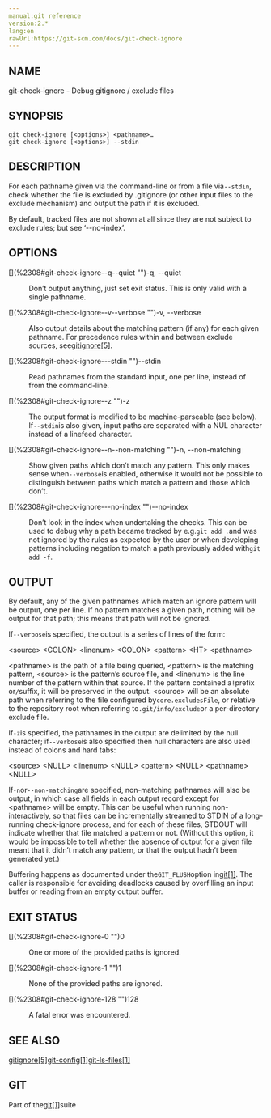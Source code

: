 ```yaml
---
manual:git reference
version:2.*
lang:en
rawUrl:https://git-scm.com/docs/git-check-ignore
---
```



## [](%2308#_name "")NAME<a name="_name"></a>


git-check-ignore - Debug gitignore / exclude files





## [](%2308#_synopsis "")SYNOPSIS<a name="_synopsis"></a>

```
git check-ignore [<options>] <pathname>…​
git check-ignore [<options>] --stdin
```




## [](%2308#_description "")DESCRIPTION<a name="_description"></a>


For each pathname given via the command-line or from a file via`--stdin`, check whether the file is excluded by .gitignore (or other input files to the exclude mechanism) and output the path if it is excluded.




By default, tracked files are not shown at all since they are not subject to exclude rules; but see ‘--no-index’.





## [](%2308#_options "")OPTIONS<a name="_options"></a>
<dl><dt id='git-check-ignore--q--quiet'>[](%2308#git-check-ignore--q--quiet "")-q, --quiet</dt><dd>

Don’t output anything, just set exit status. This is only valid with a single pathname.

</dd><dt id='git-check-ignore--v--verbose'>[](%2308#git-check-ignore--v--verbose "")-v, --verbose</dt><dd>

Also output details about the matching pattern (if any) for each given pathname. For precedence rules within and between exclude sources, see[gitignore[5]](%2286  "").

</dd><dt id='git-check-ignore---stdin'>[](%2308#git-check-ignore---stdin "")--stdin</dt><dd>

Read pathnames from the standard input, one per line, instead of from the command-line.

</dd><dt id='git-check-ignore--z'>[](%2308#git-check-ignore--z "")-z</dt><dd>

The output format is modified to be machine-parseable (see below). If`--stdin`is also given, input paths are separated with a NUL character instead of a linefeed character.

</dd><dt id='git-check-ignore--n--non-matching'>[](%2308#git-check-ignore--n--non-matching "")-n, --non-matching</dt><dd>

Show given paths which don’t match any pattern. This only makes sense when`--verbose`is enabled, otherwise it would not be possible to distinguish between paths which match a pattern and those which don’t.

</dd><dt id='git-check-ignore---no-index'>[](%2308#git-check-ignore---no-index "")--no-index</dt><dd>

Don’t look in the index when undertaking the checks. This can be used to debug why a path became tracked by e.g.`git add .`and was not ignored by the rules as expected by the user or when developing patterns including negation to match a path previously added with`git add -f`.

</dd></dl>



## [](%2308#_output "")OUTPUT<a name="_output"></a>


By default, any of the given pathnames which match an ignore pattern will be output, one per line. If no pattern matches a given path, nothing will be output for that path; this means that path will not be ignored.




If`--verbose`is specified, the output is a series of lines of the form:




&lt;source&gt; &lt;COLON&gt; &lt;linenum&gt; &lt;COLON&gt; &lt;pattern&gt; &lt;HT&gt; &lt;pathname&gt;




&lt;pathname&gt; is the path of a file being queried, &lt;pattern&gt; is the matching pattern, &lt;source&gt; is the pattern’s source file, and &lt;linenum&gt; is the line number of the pattern within that source. If the pattern contained a`!`prefix or`/`suffix, it will be preserved in the output. &lt;source&gt; will be an absolute path when referring to the file configured by`core.excludesFile`, or relative to the repository root when referring to`.git/info/exclude`or a per-directory exclude file.




If`-z`is specified, the pathnames in the output are delimited by the null character; if`--verbose`is also specified then null characters are also used instead of colons and hard tabs:




&lt;source&gt; &lt;NULL&gt; &lt;linenum&gt; &lt;NULL&gt; &lt;pattern&gt; &lt;NULL&gt; &lt;pathname&gt; &lt;NULL&gt;




If`-n`or`--non-matching`are specified, non-matching pathnames will also be output, in which case all fields in each output record except for &lt;pathname&gt; will be empty. This can be useful when running non-interactively, so that files can be incrementally streamed to STDIN of a long-running check-ignore process, and for each of these files, STDOUT will indicate whether that file matched a pattern or not. (Without this option, it would be impossible to tell whether the absence of output for a given file meant that it didn’t match any pattern, or that the output hadn’t been generated yet.)




Buffering happens as documented under the`GIT_FLUSH`option in[git[1]](%2248  ""). The caller is responsible for avoiding deadlocks caused by overfilling an input buffer or reading from an empty output buffer.





## [](%2308#_exit_status "")EXIT STATUS<a name="_exit_status"></a>
<dl><dt id='git-check-ignore-0'>[](%2308#git-check-ignore-0 "")0</dt><dd>

One or more of the provided paths is ignored.

</dd><dt id='git-check-ignore-1'>[](%2308#git-check-ignore-1 "")1</dt><dd>

None of the provided paths are ignored.

</dd><dt id='git-check-ignore-128'>[](%2308#git-check-ignore-128 "")128</dt><dd>

A fatal error was encountered.

</dd></dl>



## [](%2308#_see_also "")SEE ALSO<a name="_see_also"></a>


[gitignore[5]](%2286  "")[git-config[1]](%2249  "")[git-ls-files[1]](%2315  "")





## [](%2308#_git "")GIT<a name="_git"></a>


Part of the[git[1]](%2248  "")suite





